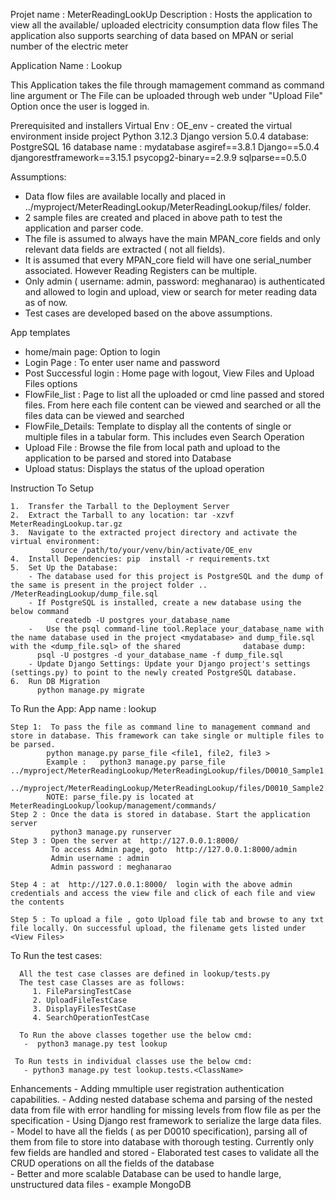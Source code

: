 Projet name : MeterReadingLookUp
Description : Hosts the application to  view all the available/ uploaded electricity consumption data flow files
              The application also supports searching of data based on MPAN or serial number of the electric meter

      
Application Name : Lookup

This Application takes the file through mamagement command as command line argument 
                             or
The File can be uploaded through web under "Upload File" Option once the user is logged in.


Prerequisited and installers
Virtual Env : OE_env - created the virtual environment inside project
              Python 3.12.3
              Django version 5.0.4
              database: PostgreSQL 16
              database name : mydatabase
              asgiref==3.8.1
              Django==5.0.4
              djangorestframework==3.15.1
              psycopg2-binary==2.9.9
              sqlparse==0.5.0



Assumptions: 
  
  - Data flow files are available locally and placed in ../myproject/MeterReadingLookup/MeterReadingLookup/files/  folder.
  - 2 sample files are created and placed in above path to test the application and parser code.
  - The file is assumed to always have the main MPAN_core fields and only relevant data fields are extracted ( not all fields).
  - It is assumed that every MPAN_core field will have one serial_number associated. However Reading Registers can be multiple.
  - Only admin ( username: admin, password: meghanarao) is authenticated and allowed to login and upload, view or search for meter reading data as of now.
  - Test cases are developed based on the above assumptions. 

App templates
  - home/main page: Option to login
  - Login Page : To enter user name and password
  - Post Successful login : Home page with logout, View Files and Upload Files options
  - FlowFile_list   : Page to list all the uploaded or cmd line passed and stored files.
                 From here each file content can be viewed and searched or all the files data can be viewed and searched
  - FlowFile_Details:  Template to display all the contents of single or multiple files in a tabular form. This includes even Search Operation
  - Upload File : Browse the file from local path and upload to the application to be parsed and stored into Database
  - Upload status: Displays the status of the upload operation

Instruction To Setup

    1.  Transfer the Tarball to the Deployment Server
    2.	Extract the Tarball to any location: tar -xzvf MeterReadingLookup.tar.gz
    3.	Navigate to the extracted project directory and activate the virtual environment:
             source /path/to/your/venv/bin/activate/OE_env   
    4.  Install Dependencies: pip  install -r requirements.txt
    5.	Set Up the Database:
        - The database used for this project is PostgreSQL and the dump of the same is present in the project folder .. /MeterReadingLookup/dump_file.sql
        - If PostgreSQL is installed, create a new database using the below command
 		      createdb -U postgres your_database_name  
        -	Use the psql command-line tool.Replace your_database_name with the name database used in the project <mydatabase> and dump_file.sql with the <dump_file.sql> of the shared              database dump:
          psql -U postgres -d your_database_name -f dump_file.sql
        - Update Django Settings: Update your Django project's settings (settings.py) to point to the newly created PostgreSQL database.
    6.  Run DB Migration
          python manage.py migrate

To Run the App:
    App name : lookup

    Step 1:  To pass the file as command line to management command and store in database. This framework can take single or multiple files to be parsed.
            python manage.py parse_file <file1, file2, file3 >
            Example :   python3 manage.py parse_file ../myproject/MeterReadingLookup/MeterReadingLookup/files/D0010_Sample1.txt, 
                     ../myproject/MeterReadingLookup/MeterReadingLookup/files/D0010_Sample2.txt
            NOTE: parse_file.py is located at MeterReadingLookup/lookup/management/commands/
    Step 2 : Once the data is stored in database. Start the application server
             python3 manage.py runserver
    Step 3 : Open the server at  http://127.0.0.1:8000/
             To access Admin page, goto  http://127.0.0.1:8000/admin
             Admin username : admin
             Admin password : meghanarao

    Step 4 : at  http://127.0.0.1:8000/  login with the above admin credentials and access the view file and click of each file and view the contents

    Step 5 : To upload a file , goto Upload file tab and browse to any txt file locally. On successful upload, the filename gets listed under <View Files>

 To Run the test cases:
       
      All the test case classes are defined in lookup/tests.py
      The test case Classes are as follows:
         1. FileParsingTestCase
         2. UploadFileTestCase
         3. DisplayFilesTestCase
         4. SearchOperationTestCase

      To Run the above classes together use the below cmd:
       -  python3 manage.py test lookup

     To Run tests in individual classes use the below cmd:
       - python3 manage.py test lookup.tests.<ClassName>

Enhancements
    - Adding mmultiple user registration authentication capabilities.
    - Adding nested database schema and parsing of the nested data from file with error handling for missing levels from flow file as per the specification
    - Using Django rest framework to serialize the large data files.
    - Model to have all the fields ( as per D0010 specification), parsing all of them from file to store into database with thorough testing. Currently only few fields are handled and 
      stored
    - Elaborated test cases to validate  all the CRUD operations on all the fields of the database  
    - Better and more scalable Database can be used to handle large, unstructured data files - example MongoDB
    




              



    
